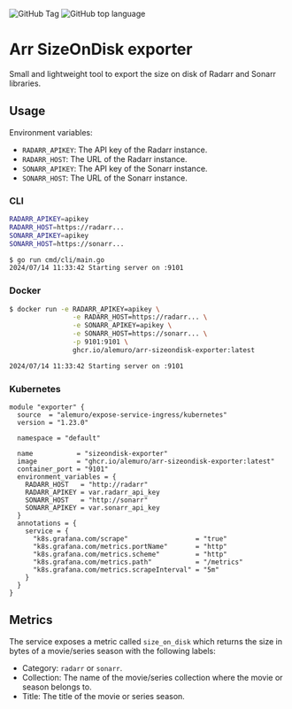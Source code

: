 ![GitHub Tag](https://img.shields.io/github/v/tag/alemuro/arr-sizeondisk-exporter)
![GitHub top language](https://img.shields.io/github/languages/top/alemuro/arr-sizeondisk-exporter)

# Arr SizeOnDisk exporter

Small and lightweight tool to export the size on disk of Radarr and Sonarr libraries.

## Usage

Environment variables:
- `RADARR_APIKEY`: The API key of the Radarr instance.
- `RADARR_HOST`: The URL of the Radarr instance.
- `SONARR_APIKEY`: The API key of the Sonarr instance.
- `SONARR_HOST`: The URL of the Sonarr instance.

### CLI

```bash
RADARR_APIKEY=apikey
RADARR_HOST=https://radarr...
SONARR_APIKEY=apikey
SONARR_HOST=https://sonarr...

$ go run cmd/cli/main.go
2024/07/14 11:33:42 Starting server on :9101
```

### Docker

```bash
$ docker run -e RADARR_APIKEY=apikey \
                -e RADARR_HOST=https://radarr... \
                -e SONARR_APIKEY=apikey \
                -e SONARR_HOST=https://sonarr... \
                -p 9101:9101 \
                ghcr.io/alemuro/arr-sizeondisk-exporter:latest

2024/07/14 11:33:42 Starting server on :9101
```

### Kubernetes

```hcl
module "exporter" {
  source  = "alemuro/expose-service-ingress/kubernetes"
  version = "1.23.0"

  namespace = "default"

  name           = "sizeondisk-exporter"
  image          = "ghcr.io/alemuro/arr-sizeondisk-exporter:latest"
  container_port = "9101"
  environment_variables = {
    RADARR_HOST   = "http://radarr"
    RADARR_APIKEY = var.radarr_api_key
    SONARR_HOST   = "http://sonarr"
    SONARR_APIKEY = var.sonarr_api_key
  }
  annotations = {
    service = {
      "k8s.grafana.com/scrape"                 = "true"
      "k8s.grafana.com/metrics.portName"       = "http"
      "k8s.grafana.com/metrics.scheme"         = "http"
      "k8s.grafana.com/metrics.path"           = "/metrics"
      "k8s.grafana.com/metrics.scrapeInterval" = "5m"
    }
  }
}
```

## Metrics

The service exposes a metric called `size_on_disk` which returns the size in bytes of a
movie/series season with the following labels:
- Category: `radarr` or `sonarr`.
- Collection: The name of the movie/series collection where the movie or season belongs to.
- Title: The title of the movie or series season.
